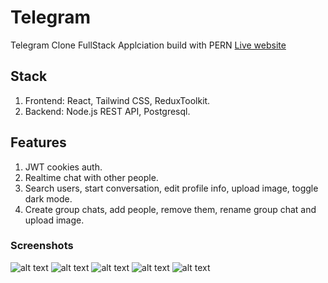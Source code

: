 # Telegram

Telegram Clone FullStack Applciation build with PERN
[Live website](https://https://telegram-clone.up.railway.app/)

## Stack

1. Frontend: React, Tailwind CSS, ReduxToolkit.
2. Backend: Node.js REST API, Postgresql.

## Features

1. JWT cookies auth.
2. Realtime chat with other people.
3. Search users, start conversation, edit profile info, upload image, toggle dark mode.
4. Create group chats, add people, remove them, rename group chat and upload image.

### Screenshots

![alt text](https://imgur.com/OOju48F.png 'App Photo')
![alt text](https://imgur.com/nibAr9K.png 'App Photo')
![alt text](https://imgur.com/VuAyCJh.png 'App Photo')
![alt text](https://imgur.com/jzVRtnj.png 'App Photo')
![alt text](https://imgur.com/t4tLIgX.png 'App Photo')
